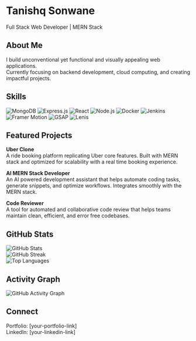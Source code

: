 # Tanishq Sonwane

Full Stack Web Developer | MERN Stack 

## About Me
I build unconventional yet functional and visually appealing web applications.  
Currently focusing on backend development, cloud computing, and creating impactful projects.

## Skills
![MongoDB](https://img.shields.io/badge/MongoDB-0F172A?style=for-the-badge&logo=mongodb&logoColor=47A248)
![Express.js](https://img.shields.io/badge/Express.js-20232A?style=for-the-badge&logo=express&logoColor=FFFFFF)
![React](https://img.shields.io/badge/React-20232A?style=for-the-badge&logo=react&logoColor=61DAFB)
![Node.js](https://img.shields.io/badge/Node.js-303030?style=for-the-badge&logo=node.js&logoColor=339933)
![Docker](https://img.shields.io/badge/Docker-0db7ed?style=for-the-badge&logo=docker&logoColor=white)
![Jenkins](https://img.shields.io/badge/Jenkins-D24939?style=for-the-badge&logo=jenkins&logoColor=white)
![Framer Motion](https://img.shields.io/badge/Framer_Motion-black?style=for-the-badge&logo=framer&logoColor=blue)
![GSAP](https://img.shields.io/badge/GSAP-0F172A?style=for-the-badge&logo=greensock&logoColor=88CE02)
![Lenis](https://img.shields.io/badge/Lenis-111111?style=for-the-badge)

## Featured Projects
**Uber Clone**  
A ride booking platform replicating Uber core features. Built with MERN stack and optimized for scalability with a real time booking experience.

**AI MERN Stack Developer**  
An AI powered development assistant that helps automate coding tasks, generate snippets, and optimize workflows. Integrates smoothly with the MERN stack.

**Code Reviewer**  
A tool for automated and collaborative code review that helps teams maintain clean, efficient, and error free codebases.

## GitHub Stats
![GitHub Stats](https://github-readme-stats.vercel.app/api?username=tanishqsonwane&show_icons=true&theme=radical)  
![GitHub Streak](https://github-readme-streak-stats.herokuapp.com/?user=tanishqsonwane&theme=radical)  
![Top Languages](https://github-readme-stats.vercel.app/api/top-langs/?username=tanishqsonwane&layout=compact&theme=radical)

## Activity Graph
![GitHub Activity Graph](https://github-readme-activity-graph.vercel.app/graph?username=tanishqsonwane&theme=radical)

## Connect
Portfolio: [your-portfolio-link]  
LinkedIn: [your-linkedin-link]  
